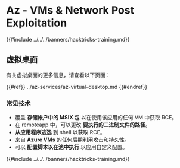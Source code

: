 # Az - VMs & Network Post Exploitation

{{#include ../../../banners/hacktricks-training.md}}

## 虚拟桌面

有关虚拟桌面的更多信息，请查看以下页面：

{{#ref}}
../az-services/az-virtual-desktop.md
{{#endref}}

### 常见技术

- 覆盖 **存储帐户中的 MSIX 包** 以在使用该应用的任何 VM 中获取 RCE。
- 在 remoteapp 中，可以更改 **要执行的二进制文件的路径**。
- **从应用程序逃逸** 到 shell 以获取 RCE。
- 来自 **Azure VMs** 的任何后期利用攻击和持久性。
- 可以 **配置脚本以在池中执行** 以应用自定义配置。

{{#include ../../../banners/hacktricks-training.md}}
